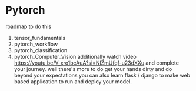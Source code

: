 # Pytorch
roadmap to do this 
1) tensor_fundamentals
2) pytorch_workflow
3) pytorch_classification
4) pytorch_Computer_Vision
additionally watch video
https://youtu.be/V_xro1bcAuA?si=NlZmUfqf-u23dXXu
and complete your journey.
well there's more to do
get your hands dirty and do beyond your expectations
you can also learn flask / django to make web based application to run and deploy your model.
